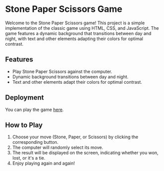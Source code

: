 # Stone Paper Scissors Game

Welcome to the Stone Paper Scissors game! This project is a simple implementation of the classic game using HTML, CSS, and JavaScript. The game features a dynamic background that transitions between day and night, with text and other elements adapting their colors for optimal contrast.

## Features

- Play Stone Paper Scissors against the computer.
- Dynamic background transitions between day and night.
- Text and other elements adapt their colors for optimal contrast.

## Deployment

You can play the game [here](<https://sajalrastogi89.github.io/Stone-Paper-Scissor-Game/>).

## How to Play

1. Choose your move (Stone, Paper, or Scissors) by clicking the corresponding button.
2. The computer will randomly select its move.
3. The result will be displayed on the screen, indicating whether you won, lost, or it's a tie.
4. Enjoy playing again and again!
